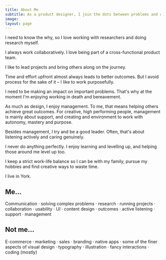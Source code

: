 ```yaml
---
title: About Me
subtitle: As a product designer, I join the dots between problems and outcomes humbly, openly and collaboratively
image: 
layout: page
---
```


I need to know the why, so I love working with researchers and doing research myself. 

I always work collaboratively. I love being part of a cross-functional product team.

I like to lead projects and bring others along on the journey. 

Time and effort upfront almost always leads to better outcomes. But I avoid process for the sake of it – I like to work purposefully.

I need to be making an impact on important problems. That's why at the moment I'm enjoying working in death and bereavement.

As much as design, I enjoy management. To me, that means helping others achieve great outcomes. For creative, high performing people, management is mainly about support, and creating and environment to work with autonomy, mastery and purpose.

Besides management, I try and be a good leader. Often, that's about listening actively and caring genuinely.

I never do anything perfectly. I enjoy learning and levelling up, and helping those around me level up too.

I keep a strict work-life balance so I can be with my family, pursue my hobbies and find creative ways to waste time. 

I live in York.

## Me...

Communication · solving complex problems · research · running projects · collaboration · usability · UI · content design · outcomes · active listening · support · management

## Not me...
E-commerce · marketing · sales · branding · native apps · some of the finer aspects of visual design · typography · illustration · fancy interactions · coding (mostly)

